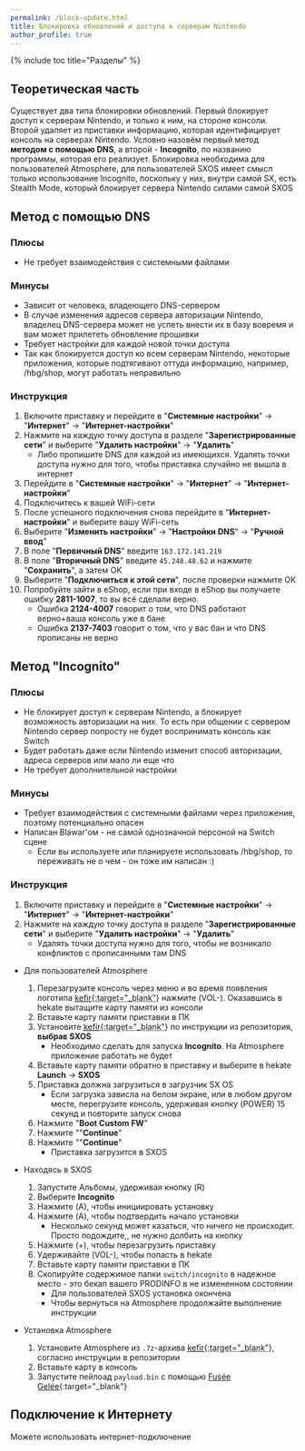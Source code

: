 ```yaml
---
permalink: /block-update.html
title: Блокировка обновлений и доступа к серверам Nintendo
author_profile: true
---
```

{% include toc title="Разделы" %}

## Теоретическая часть 

Существует два типа блокировки обновлений. Первый блокирует доступ к серверам Nintendo, и только к ним, на стороне консоли. Второй удаляет из приставки информацию, которая идентифицирует консоль на серверах Nintendo. Условно назовём первый метод **методом с помощью DNS**, а второй - **Incognito**, по названию программы, которая его реализует. Блокировка необходима для пользователей Atmosphere, для пользователей SXOS имеет смысл только использование Incognito, поскольку у них, внутри самой SX, есть Stealth Mode, который блокирует сервера Nintendo силами самой SXOS

## **Метод с помощью DNS**

### Плюсы

* Не требует взаимодействия с системными файлами

### Минусы

* Зависит от человека, владеющего DNS-сервером
* В случае изменения адресов сервера авторизации Nintendo, владелец DNS-сервера может не успеть внести их в базу вовремя и вам может прилететь обновление прошивки
* Требует настройки для каждой новой точки доступа
* Так как блокируется доступ ко всем серверам Nintendo, некоторые приложения, которые подтягивают оттуда информацию, например, /hbg/shop, могут работать неправильно 

### Инструкция

1. Включите приставку и перейдите в "**Системные настройки**" -> "**Интернет**" -> "**Интернет-настройки**"
1. Нажмите на каждую точку доступа в разделе "**Зарегистрированные сети**" и выберите "**Удалить настройки**" -> "**Удалить**"
	* Либо пропишите DNS для каждой из имеющихся. Удалять точки доступа нужно для того, чтобы приставка случайно не вышла в интернет 
1. Перейдите в "**Системные настройки**" -> "**Интернет**" -> "**Интернет-настройки**"
1. Подключитесь к вашей WiFi-сети 
1. После успешного подключения снова перейдите в "**Интернет-настройки**" и выберите вашу WiFi-сеть 
1. Выберите "**Изменить настройки**" -> "**Настройки DNS**" -> "**Ручной ввод**"
1. В поле "**Первичный DNS**" введите `163.172.141.219`
1. В поле "**Вторичный DNS**" введите `45.248.48.62` и нажмите "**Сохранить**", а затем OK
1. Выберите "**Подключиться к этой сети**", после проверки нажмите ОК
1. Попробуйте зайти в eShop, если при входе в eShop вы получаете ошибку **2811-1007**, то вы всё сделали верно. 
	* Ошибка **2124-4007** говорит о том, что DNS работают верно+ваша консоль уже в бане
	* Ошибка **2137-7403** говорит о том, что у вас бан и что DNS прописаны не верно

## **Метод "Incognito"**

### Плюсы

* Не блокирует доступ к серверам Nintendo, а блокирует возможность авторизации на них. То есть при общении с сервером Nintendo сервер попросту не будет воспринимать консоль как Switch 
* Будет работать даже если Nintendo изменит способ авторизации, адреса серверов или мало ли еще что 
* Не требует дополнительной настройки 

### Минусы

* Требует взаимодействия с системными файлами через приложение, поэтому потенциально опасен
* Написан Blawar'ом - не самой однозначной персоной на Switch сцене
	* Если вы используете или планируете использовать /hbg/shop, то переживать не о чем - он тоже им написан :)
	
### Инструкция

1. Включите приставку и перейдите в "**Системные настройки**" -> "**Интернет**" -> "**Интернет-настройки**"
1. Нажмите на каждую точку доступа в разделе "**Зарегистрированные сети**" и выберите "**Удалить настройки**" -> "**Удалить**"
	* Удалять точки доступа нужно для того, чтобы не возникало конфликтов с прописанными там DNS

* Для пользователей Atmosphere
	1. Перезагрузите консоль через меню и во время появления логотипа <abbr title="Сборник, состоящий из выбранного кастома, необходимых программ и скриптов, которые все это установят правильным образом. Состав кефира и инструкцию по установке можно посмотреть в его репозитории">[kefir](https://github.com/rashevskyv/switch/releases/latest){:target="_blank"}</abbr> нажмите (VOL-). Оказавшись в hekate вытащите карту памяти из консоли 
	1. Вставьте карту памяти приставки в ПК 
	1. Установите <abbr title="Сборник, состоящий из выбранного кастома, необходимых программ и скриптов, которые все это установят правильным образом. Состав кефира и инструкцию по установке можно посмотреть в его репозитории">[kefir](https://github.com/rashevskyv/switch/releases/latest){:target="_blank"}</abbr> по инструкции из репозитория, **выбрав SXOS**
		* Необходимо сделать для запуска **Incognito**. На Atmosphere приложение работать не будет 
	1. Вставьте карту памяти обратно в приставку и выберите в hekate **Launch** -> **SXOS**
	1. Приставка должна загрузиться в загрузчик SX OS
		* Если загрузка зависла на белом экране, или в любом другом месте, перегрузите консоль, удерживая кнопку (POWER) 15 секунд и повторите запуск снова
	1. Нажмите "**Boot Custom FW**"
	1. Нажмите ""**Continue**"
	1. Нажмите ""**Continue**"
		* Приставка загрузится в SXOS 

* Находясь в SXOS
	1. Запустите Альбомы, удерживая кнопку (R)
	1. Выберите **Incognito**
	1. Нажмите (A), чтобы инициировать установку 
	1. Нажмите (A), чтобы подтвердить начало установки 
		* Несколько секунд может казаться, что ничего не происходит. Просто подождите,, не нужно долбить на кнопку 
	1. Нажмите (+), чтобы перезагрузить приставку 
	1. Удерживайте (VOL-), чтобы попасть в hekate
	1. Вставьте карту памяти приставки в ПК 
	1. Скопируйте содержимое папки `switch/incognito` в надежное место - это бекап вашего PRODINFO в не измененном состоянии
		* Для пользователей SXOS установка окончена
		* Чтобы вернуться на Atmosphere продолжайте выполнение инструкции 

* Установка Atmosphere
	1. Установите Atmosphere из `.7z`-архива <abbr title="Сборник, состоящий из выбранного кастома, необходимых программ и скриптов, которые все это установят правильным образом. Состав кефира и инструкцию по установке можно посмотреть в его репозитории">[kefir](https://github.com/rashevskyv/switch/releases/latest){:target="_blank"}</abbr>, согласно инструкции в репозитории
	1. Вставьте карту в консоль
	1. Запустите пейлоад `payload.bin` с помощью [Fusée Gelée](fusee-gelee){:target="_blank"}
	
## Подключение к Интернету 

Можете использовать интернет-подключение